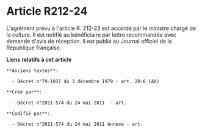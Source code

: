 # Article R212-24

L'agrément prévu à l'article R. 212-23 est accordé par le ministre chargé de la culture. Il est notifié au bénéficiaire par
lettre recommandée avec demande d'avis de réception. Il est publié au Journal officiel de la République française.

**Liens relatifs à cet article**

	**Anciens textes**:

	  - Décret n°79-1037 du 3 décembre 1979 - art. 20-6 (Ab)

	**Créé par**:

	  - Décret n°2011-574 du 24 mai 2011  - art.

	**Codifié par**:

	  - Décret n°2011-574 du 24 mai 2011 Annexe - art.
